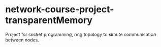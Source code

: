 # network-course-project-transparentMemory
Project for socket programming, ring topology to simute communication between nodes.
